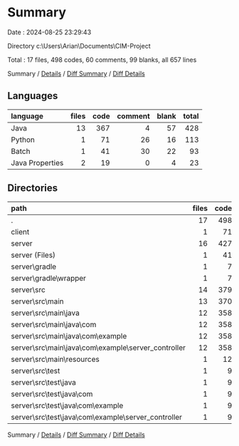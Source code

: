 # Summary

Date : 2024-08-25 23:29:43

Directory c:\\Users\\Arian\\Documents\\CIM-Project

Total : 17 files,  498 codes, 60 comments, 99 blanks, all 657 lines

Summary / [Details](details.md) / [Diff Summary](diff.md) / [Diff Details](diff-details.md)

## Languages
| language | files | code | comment | blank | total |
| :--- | ---: | ---: | ---: | ---: | ---: |
| Java | 13 | 367 | 4 | 57 | 428 |
| Python | 1 | 71 | 26 | 16 | 113 |
| Batch | 1 | 41 | 30 | 22 | 93 |
| Java Properties | 2 | 19 | 0 | 4 | 23 |

## Directories
| path | files | code | comment | blank | total |
| :--- | ---: | ---: | ---: | ---: | ---: |
| . | 17 | 498 | 60 | 99 | 657 |
| client | 1 | 71 | 26 | 16 | 113 |
| server | 16 | 427 | 34 | 83 | 544 |
| server (Files) | 1 | 41 | 30 | 22 | 93 |
| server\\gradle | 1 | 7 | 0 | 1 | 8 |
| server\\gradle\\wrapper | 1 | 7 | 0 | 1 | 8 |
| server\\src | 14 | 379 | 4 | 60 | 443 |
| server\\src\\main | 13 | 370 | 4 | 55 | 429 |
| server\\src\\main\\java | 12 | 358 | 4 | 52 | 414 |
| server\\src\\main\\java\\com | 12 | 358 | 4 | 52 | 414 |
| server\\src\\main\\java\\com\\example | 12 | 358 | 4 | 52 | 414 |
| server\\src\\main\\java\\com\\example\\server_controller | 12 | 358 | 4 | 52 | 414 |
| server\\src\\main\\resources | 1 | 12 | 0 | 3 | 15 |
| server\\src\\test | 1 | 9 | 0 | 5 | 14 |
| server\\src\\test\\java | 1 | 9 | 0 | 5 | 14 |
| server\\src\\test\\java\\com | 1 | 9 | 0 | 5 | 14 |
| server\\src\\test\\java\\com\\example | 1 | 9 | 0 | 5 | 14 |
| server\\src\\test\\java\\com\\example\\server_controller | 1 | 9 | 0 | 5 | 14 |

Summary / [Details](details.md) / [Diff Summary](diff.md) / [Diff Details](diff-details.md)